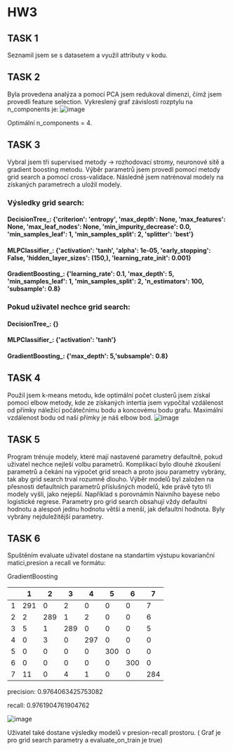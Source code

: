 # HW3
## TASK 1
Seznamil jsem se s datasetem a využil attributy v kodu.

## TASK 2
Byla provedena analýza a pomocí PCA jsem redukoval dimenzi, čímž jsem provedli feature selection. Vykreslený graf závislosti rozptylu na n_components je:
![image](https://github.com/user-attachments/assets/a376c843-6cdd-47f2-8d75-4f989b9ab005)

Optimální n_components = 4.

## TASK 3
Vybral jsem tři supervised metody -> rozhodovací stromy, neuronové sítě a gradient boosting metodu. Výběr parametrů jsem provedl pomocí metody grid search a pomocí cross-validace. Následně jsem natrénoval modely na získaných parametrech a uložil modely.

### Výsledky grid search:
#### DecisionTree_: {'criterion': 'entropy', 'max_depth': None, 'max_features': None, 'max_leaf_nodes': None, 'min_impurity_decrease': 0.0, 'min_samples_leaf': 1, 'min_samples_split': 2, 'splitter': 'best'}
#### MLPClassifier_: {'activation': 'tanh', 'alpha': 1e-05, 'early_stopping': False, 'hidden_layer_sizes': (150,), 'learning_rate_init': 0.001}
#### GradientBoosting_: {'learning_rate': 0.1, 'max_depth': 5, 'min_samples_leaf': 1, 'min_samples_split': 2, 'n_estimators': 100, 'subsample': 0.8}

### Pokud uživatel nechce grid search:
#### DecisionTree_: {}
#### MLPClassifier_: {'activation': 'tanh'}
#### GradientBoosting_: {'max_depth': 5,'subsample': 0.8}


## TASK 4
Použil jsem k-means metodu, kde optimální počet clusterů jsem získal pomocí elbow metody, kde ze získaných intertia jsem vypočítal vzdálenost od přímky náležící počátečnímu bodu a koncovému bodu grafu. Maximální vzdálenost bodu od naší přímky je náš elbow bod.
![image](https://github.com/user-attachments/assets/25ce1234-8cbe-4246-8f58-9dbb6a64df34)

## TASK 5
Program trénuje modely, které mají nastavené parametry defaultně, pokud uživatel nechce nejleší volbu parametrů.
Komplikací bylo dlouhé zkoušení parametrů a čekání na výpočet grid sreach a proto jsou parametry vybrány, tak aby grid search trval rozumně dlouho.
Výběr modelů byl založen na přesnosti defaultních parametrů příslušných modelů, kde právě tyto tři modely vyšli, jako nejepší. Například s porovnámín Naivního bayese nebo logistické regrese.
Parametry pro grid search obsahují vždy defaultní hodnotu a alespoń jednu hodnotu větší a menší, jak defaultní hodnota. Byly vybrány nejduležitější parametry.

## TASK 6
Spuštěním evaluate uživatel dostane na standartím výstupu kovarianční matici,presion a recall ve formátu:

GradientBoosting

|     | 1   | 2   | 3   | 4   | 5   | 6   | 7   |
|-----|-----|-----|-----|-----|-----|-----|-----|
| 1   | 291 | 0   | 2   | 0   | 0   | 0   | 7   |
| 2   | 2   | 289 | 1   | 2   | 0   | 0   | 6   |
| 3   | 5   | 1   | 289 | 0   | 0   | 0   | 5   |
| 4   | 0   | 3   | 0   | 297 | 0   | 0   | 0   |
| 5   | 0   | 0   | 0   | 0   | 300 | 0   | 0   |
| 6   | 0   | 0   | 0   | 0   | 0   | 300 | 0   |
| 7   | 11  | 0   | 4   | 1   | 0   | 0   | 284 |



precision: 0.9764063425753082

recall: 0.9761904761904762

![image](https://github.com/user-attachments/assets/250e1941-ff93-4d76-9d8e-551a3925509d)


Uživatel také dostane výsledky modelů v presion-recall prostoru. ( Graf je pro grid search parametry a evaluate_on_train je true)
